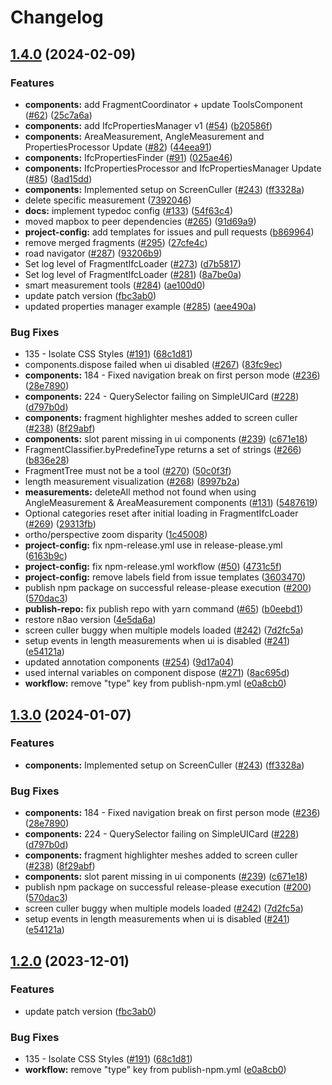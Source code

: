 # Changelog

## [1.4.0](https://github.com/agviegas/components/compare/v1.3.0...v1.4.0) (2024-02-09)


### Features

* **components:** add FragmentCoordinator + update ToolsComponent ([#62](https://github.com/agviegas/components/issues/62)) ([25c7a6a](https://github.com/agviegas/components/commit/25c7a6a3fcf3f878135b9f62db9b49c18880120c))
* **components:** add IfcPropertiesManager v1 ([#54](https://github.com/agviegas/components/issues/54)) ([b20586f](https://github.com/agviegas/components/commit/b20586fa98c6a1d52c0a497b706f4ff2095102bc))
* **components:** AreaMeasurement, AngleMeasurement and PropertiesProcessor Update ([#82](https://github.com/agviegas/components/issues/82)) ([44eea91](https://github.com/agviegas/components/commit/44eea91eadd2ab50207c66978eb1dc06529ffadc))
* **components:** IfcPropertiesFinder ([#91](https://github.com/agviegas/components/issues/91)) ([025ae46](https://github.com/agviegas/components/commit/025ae469f6db1dfe0b5079cf66eff209bfba84c9))
* **components:** IfcPropertiesProcessor and IfcPropertiesManager Update ([#85](https://github.com/agviegas/components/issues/85)) ([8ad15dd](https://github.com/agviegas/components/commit/8ad15dd7daf3edd12126610a2eedc269a2beccbe))
* **components:** Implemented setup on ScreenCuller ([#243](https://github.com/agviegas/components/issues/243)) ([ff3328a](https://github.com/agviegas/components/commit/ff3328aaa8d483cb6fab94a531581bd4c439606d))
* delete specific measurement ([7392046](https://github.com/agviegas/components/commit/7392046757bc30cb0518c5e6fcfa4f57060871fd))
* **docs:** implement typedoc config ([#133](https://github.com/agviegas/components/issues/133)) ([54f63c4](https://github.com/agviegas/components/commit/54f63c4a0daee442110533c5f364cf3787219c37))
* moved mapbox to peer dependencies ([#265](https://github.com/agviegas/components/issues/265)) ([91d69a9](https://github.com/agviegas/components/commit/91d69a9010bd2d207b102919a0b4319222d5eaa4))
* **project-config:** add templates for issues and pull requests ([b869964](https://github.com/agviegas/components/commit/b869964a4ec508c0672bbd71368e1ecf282d8832))
* remove merged fragments ([#295](https://github.com/agviegas/components/issues/295)) ([27cfe4c](https://github.com/agviegas/components/commit/27cfe4cdcf95cb8c0fcf70f295fec0bb57f82f99))
* road navigator ([#287](https://github.com/agviegas/components/issues/287)) ([93206b9](https://github.com/agviegas/components/commit/93206b93d95b256c39daa24818c25afd6b89157d))
* Set log level of FragmentIfcLoader ([#273](https://github.com/agviegas/components/issues/273)) ([d7b5817](https://github.com/agviegas/components/commit/d7b5817aae86c5342025960f0b4e4ee37458889d))
* Set log level of FragmentIfcLoader ([#281](https://github.com/agviegas/components/issues/281)) ([8a7be0a](https://github.com/agviegas/components/commit/8a7be0a5f879d886e34cc662a70b44e5eaafd8b0))
* smart measurement tools ([#284](https://github.com/agviegas/components/issues/284)) ([ae100d0](https://github.com/agviegas/components/commit/ae100d09039094dc49e5510ce6e13b993a6712f2))
* update patch version ([fbc3ab0](https://github.com/agviegas/components/commit/fbc3ab08d3a5a614c8706833f5502d3ecd29f651))
* updated properties manager example ([#285](https://github.com/agviegas/components/issues/285)) ([aee490a](https://github.com/agviegas/components/commit/aee490ae7f5700a266a436e20c892a47b8ca684c))


### Bug Fixes

* 135 - Isolate CSS Styles ([#191](https://github.com/agviegas/components/issues/191)) ([68c1d81](https://github.com/agviegas/components/commit/68c1d8121958c152a63ef088c56b2233ac363ff8))
* components.dispose failed when ui disabled ([#267](https://github.com/agviegas/components/issues/267)) ([83fc9ec](https://github.com/agviegas/components/commit/83fc9eccc60ce439d3b6a04f1ee12c13c993021a))
* **components:** 184 - Fixed navigation break on first person mode ([#236](https://github.com/agviegas/components/issues/236)) ([28e7890](https://github.com/agviegas/components/commit/28e7890f89e4132194abe49295b0e450d67c9b75))
* **components:** 224 - QuerySelector failing on SimpleUICard ([#228](https://github.com/agviegas/components/issues/228)) ([d797b0d](https://github.com/agviegas/components/commit/d797b0d4b26dd255b79ca8e6c4375583fac2da4c))
* **components:** fragment highlighter meshes added to screen culler ([#238](https://github.com/agviegas/components/issues/238)) ([8f29abf](https://github.com/agviegas/components/commit/8f29abfde5429b53a4cae16167f67721ae4b5d3d))
* **components:** slot parent missing in ui components ([#239](https://github.com/agviegas/components/issues/239)) ([c671e18](https://github.com/agviegas/components/commit/c671e1829120b1ad5bdfef0fd2d194909148a29f))
* FragmentClassifier.byPredefineType returns a set of strings ([#266](https://github.com/agviegas/components/issues/266)) ([b836e28](https://github.com/agviegas/components/commit/b836e28016ce3a10b8b2f0ce89654a003aec8a83))
* FragmentTree must not be a tool ([#270](https://github.com/agviegas/components/issues/270)) ([50c0f3f](https://github.com/agviegas/components/commit/50c0f3fa7a514e480f060f460434b562edbadfe6))
* length measurement visualization ([#268](https://github.com/agviegas/components/issues/268)) ([8997b2a](https://github.com/agviegas/components/commit/8997b2a73ba9e724d04bffe4deb90ed52d7e6e86))
* **measurements:** deleteAll method not found when using AngleMeasurement & AreaMeasurement components ([#131](https://github.com/agviegas/components/issues/131)) ([5487619](https://github.com/agviegas/components/commit/548761911983a0e3d6cd6500b00454b34bda1d11))
* Optional categories reset after initial loading in FragmentIfcLoader ([#269](https://github.com/agviegas/components/issues/269)) ([29313fb](https://github.com/agviegas/components/commit/29313fbc9e6ce5a06d9017e4a829564cd0007e53))
* ortho/perspective zoom disparity ([1c45008](https://github.com/agviegas/components/commit/1c4500879dc2f2411327718e3547b35a39869725))
* **project-config:** fix npm-release.yml use in release-please.yml ([6163b9c](https://github.com/agviegas/components/commit/6163b9c0213dd85393ceb6161982c27a6bb18186))
* **project-config:** fix npm-release.yml workflow ([#50](https://github.com/agviegas/components/issues/50)) ([4731c5f](https://github.com/agviegas/components/commit/4731c5f151045f56e7d83fad4502d152f4167876))
* **project-config:** remove labels field from issue templates ([3603470](https://github.com/agviegas/components/commit/36034704af02d166eebdbe22b753fbec2ee8ebdf))
* publish npm package on successful release-please execution ([#200](https://github.com/agviegas/components/issues/200)) ([570dac3](https://github.com/agviegas/components/commit/570dac3bb5b679ec84315f3f08a588f011217d51))
* **publish-repo:** fix publish repo with yarn command ([#65](https://github.com/agviegas/components/issues/65)) ([b0eebd1](https://github.com/agviegas/components/commit/b0eebd1d6dec97e69390d8183b8b0d2131fdc216))
* restore n8ao version ([4e5da6a](https://github.com/agviegas/components/commit/4e5da6acc51086f5ec3f034c972e665e24ce697d))
* screen culler buggy when multiple models loaded ([#242](https://github.com/agviegas/components/issues/242)) ([7d2fc5a](https://github.com/agviegas/components/commit/7d2fc5a61bf59f088e11a57216db95c2854b678f))
* setup events in length measurements when ui is disabled ([#241](https://github.com/agviegas/components/issues/241)) ([e54121a](https://github.com/agviegas/components/commit/e54121a5a9d1557a11b9f2bfb3186a54d4551d91))
* updated annotation components ([#254](https://github.com/agviegas/components/issues/254)) ([9d17a04](https://github.com/agviegas/components/commit/9d17a049b8dd3c5df677963c1a91758f06fbbef5))
* used internal variables on component dispose ([#271](https://github.com/agviegas/components/issues/271)) ([8ac695d](https://github.com/agviegas/components/commit/8ac695d05c28e651caa03b53f3d8e078fa543269))
* **workflow:** remove "type" key from publish-npm.yml ([e0a8cb0](https://github.com/agviegas/components/commit/e0a8cb018a531184cf1630bc67f7e34e5ab2b3ce))

## [1.3.0](https://github.com/IFCjs/components/compare/v1.2.0...v1.3.0) (2024-01-07)


### Features

* **components:** Implemented setup on ScreenCuller ([#243](https://github.com/IFCjs/components/issues/243)) ([ff3328a](https://github.com/IFCjs/components/commit/ff3328aaa8d483cb6fab94a531581bd4c439606d))


### Bug Fixes

* **components:** 184 - Fixed navigation break on first person mode ([#236](https://github.com/IFCjs/components/issues/236)) ([28e7890](https://github.com/IFCjs/components/commit/28e7890f89e4132194abe49295b0e450d67c9b75))
* **components:** 224 - QuerySelector failing on SimpleUICard ([#228](https://github.com/IFCjs/components/issues/228)) ([d797b0d](https://github.com/IFCjs/components/commit/d797b0d4b26dd255b79ca8e6c4375583fac2da4c))
* **components:** fragment highlighter meshes added to screen culler ([#238](https://github.com/IFCjs/components/issues/238)) ([8f29abf](https://github.com/IFCjs/components/commit/8f29abfde5429b53a4cae16167f67721ae4b5d3d))
* **components:** slot parent missing in ui components ([#239](https://github.com/IFCjs/components/issues/239)) ([c671e18](https://github.com/IFCjs/components/commit/c671e1829120b1ad5bdfef0fd2d194909148a29f))
* publish npm package on successful release-please execution ([#200](https://github.com/IFCjs/components/issues/200)) ([570dac3](https://github.com/IFCjs/components/commit/570dac3bb5b679ec84315f3f08a588f011217d51))
* screen culler buggy when multiple models loaded ([#242](https://github.com/IFCjs/components/issues/242)) ([7d2fc5a](https://github.com/IFCjs/components/commit/7d2fc5a61bf59f088e11a57216db95c2854b678f))
* setup events in length measurements when ui is disabled ([#241](https://github.com/IFCjs/components/issues/241)) ([e54121a](https://github.com/IFCjs/components/commit/e54121a5a9d1557a11b9f2bfb3186a54d4551d91))

## [1.2.0](https://github.com/IFCjs/components/compare/v1.1.8...v1.2.0) (2023-12-01)


### Features

* update patch version ([fbc3ab0](https://github.com/IFCjs/components/commit/fbc3ab08d3a5a614c8706833f5502d3ecd29f651))


### Bug Fixes

* 135 - Isolate CSS Styles ([#191](https://github.com/IFCjs/components/issues/191)) ([68c1d81](https://github.com/IFCjs/components/commit/68c1d8121958c152a63ef088c56b2233ac363ff8))
* **workflow:** remove "type" key from publish-npm.yml ([e0a8cb0](https://github.com/IFCjs/components/commit/e0a8cb018a531184cf1630bc67f7e34e5ab2b3ce))

